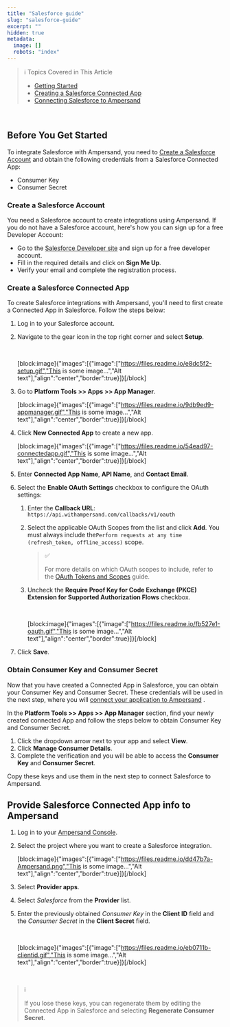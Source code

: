 ```yaml
---
title: "Salesforce guide"
slug: "salesforce-guide"
excerpt: ""
hidden: true
metadata: 
  image: []
  robots: "index"
---
```


> ℹ️ Topics Covered in This Article
> 
> - [Getting Started](https://docs.withampersand.com/docs/salesforce-guide#before-you-get-started)  
> - [Creating a Salesforce Connected App](https://docs.withampersand.com/docs/salesforce-guide#creating-a-salesforce-connected-app) 
> - [Connecting Salesforce to Ampersand](https://docs.withampersand.com/docs/salesforce-guide#connecting--salesforce-to-ampersand)

<br />

## Before You Get Started

To integrate Salesforce with Ampersand, you need to [Create a Salesforce Account](https://docs.withampersand.com/docs/salesforce-guide#create-a-salesforce-account) and obtain the following credentials from a Salesforce Connected App:

- Consumer Key
- Consumer Secret

### Create a Salesforce Account

You need a Salesforce account to create integrations using Ampersand. If you do not have a Salesforce account, here's how you can sign up for a free Developer Account:

- Go to the [Salesforce Developer site](https://developer.salesforce.com/signup) and sign up for a free developer account.
- Fill in the required details and click on **Sign Me Up**.
- Verify your email and complete the registration process.

### Create a Salesforce Connected App

To create Salesforce integrations with Ampersand, you'll need to first create a Connected App in Salesforce. Follow the steps below:

1. Log in to your Salesforce account.

2. Navigate to the gear icon in the top right corner and select **Setup**.

   <br />

   [block:image]{"images":[{"image":["https://files.readme.io/e8dc5f2-setup.gif","This is some image...","Alt text"],"align":"center","border":true}]}[/block]

3. Go to **Platform Tools >> Apps >> App Manager**.

   [block:image]{"images":[{"image":["https://files.readme.io/9db9ed9-appmanager.gif","This is some image...","Alt text"],"align":"center","border":true}]}[/block]

4. Click **New Connected App** to create a new app.  

   [block:image]{"images":[{"image":["https://files.readme.io/54ead97-connectedapp.gif","This is some image...","Alt text"],"align":"center","border":true}]}[/block]

5. Enter  **Connected App Name**, **API Name**, and **Contact Email**.

6. Select the **Enable OAuth Settings** checkbox to configure the OAuth settings:

   1. Enter the **Callback URL**: `https://api.withampersand.com/callbacks/v1/oauth`
   2. Select the applicable OAuth Scopes from the list and click **Add**. You must always include the`Perform requests at any time (refresh_token, offline_access)` scope.
      > ✅ 
      > 
      > For more details on which OAuth scopes to include, refer to the [OAuth Tokens and Scopes](https://help.salesforce.com/s/articleView?id=sf.remoteaccess_oauth_tokens_scopes.htm&language=en_US&type=5)   guide.
   3. Uncheck the **Require Proof Key for Code Exchange (PKCE) Extension for Supported Authorization Flows** checkbox.

      <br />

      [block:image]{"images":[{"image":["https://files.readme.io/fb527e1-oauth.gif","This is some image...","Alt text"],"align":"center","border":true}]}[/block]

7. Click **Save**.

### Obtain Consumer Key and Consumer Secret

Now that you have created a Connected App in Salesforce, you can obtain your Consumer Key and Consumer Secret. These credentials will be used in the next step, where you will [connect your application to Ampersand](https://docs.withampersand.com/docs/salesforce-guide#connecting--salesforce-to-ampersand) .

In the **Platform Tools >> Apps >> App Manager** section, find your newly created connected App and follow the steps below to obtain Consumer Key and Consumer Secret. 

1. Click the dropdown arrow next to your app and select **View**.
2. Click **Manage Consumer Details**.
3. Complete the verification and you will be able to access the **Consumer Key** and **Consumer Secret**. 

Copy these keys and use them in the next step to connect Salesforce to Ampersand.

## Provide Salesforce Connected App info to Ampersand

1. Log in to your [Ampersand Console](https://console.withampersand.com).

2. Select the project where you want to create a Salesforce integration.

   [block:image]{"images":[{"image":["https://files.readme.io/dd47b7a-Ampersand.png","This is some image...","Alt text"],"align":"center","border":true}]}[/block]

3. Select **Provider apps**.

4. Select _Salesforce_ from the **Provider** list. 

5. Enter the previously obtained _Consumer Key_ in the **Client ID** field and the _Consumer Secret_ in the **Client Secret** field.

   <br />

   [block:image]{"images":[{"image":["https://files.readme.io/eb0711b-clientid.gif","This is some image...","Alt text"],"align":"center","border":true}]}[/block]

<br />

> ℹ️ 
> 
> If you lose these keys, you can regenerate them by editing the Connected App in Salesforce and selecting **Regenerate Consumer Secret**.
